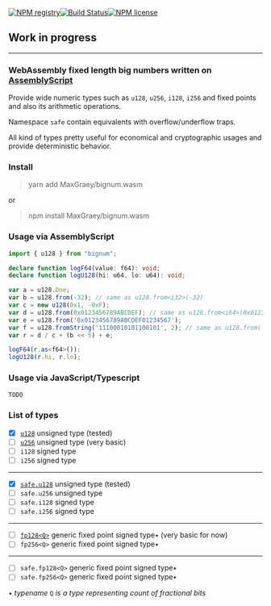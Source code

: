 [![NPM registry](https://img.shields.io/npm/v/as-bignum.svg?style=for-the-badge)](https://www.npmjs.com/package/as-bignum)[![Build Status](https://img.shields.io/travis/com/MaxGraey/bignum.wasm/master?style=for-the-badge)](https://travis-ci.com/MaxGraey/bignum.wasm)[![NPM license](https://img.shields.io/badge/license-Apache%202.0-ba68c8.svg?style=for-the-badge)](LICENSE.md)


## Work in progress

---

### WebAssembly fixed length big numbers written on [AssemblyScript](https://github.com/AssemblyScript/assemblyscript)

Provide wide numeric types such as `u128`, `u256`, `i128`, `i256` and fixed points and also its arithmetic operations.

Namespace `safe` contain equivalents with overflow/underflow traps.

All kind of types pretty useful for economical and cryptographic usages and provide deterministic behavior.

### Install

> yarn add MaxGraey/bignum.wasm

or

> npm install MaxGraey/bignum.wasm

### Usage via AssemblyScript

```ts
import { u128 } from "bignum";

declare function logF64(value: f64): void;
declare function logU128(hi: u64, lo: u64): void;

var a = u128.One;
var b = u128.from(-32); // same as u128.from<i32>(-32)
var c = new u128(0x1, -0xF);
var d = u128.from(0x0123456789ABCDEF); // same as u128.from<i64>(0x0123456789ABCDEF)
var e = u128.from('0x0123456789ABCDEF01234567');
var f = u128.fromString('11100010101100101', 2); // same as u128.from('0b11100010101100101')
var r = d / c + (b << 5) + e;

logF64(r.as<f64>());
logU128(r.hi, r.lo);
```

### Usage via JavaScript/Typescript

```ts
TODO
```

### List of types

- [x] [`u128`](https://github.com/MaxGraey/bignum.wasm/blob/master/assembly/integer/u128.ts) unsigned type (tested)
- [ ] [`u256`](https://github.com/MaxGraey/bignum.wasm/blob/master/assembly/integer/u256.ts) unsigned type (very basic)
- [ ] `i128` signed type
- [ ] `i256` signed type
---
- [x] [`safe.u128`](https://github.com/MaxGraey/bignum.wasm/blob/master/assembly/integer/safe/u128.ts) unsigned type (tested)
- [ ] `safe.u256` unsigned type
- [ ] `safe.i128` signed type
- [ ] `safe.i256` signed type
---
- [ ] [`fp128<Q>`](https://github.com/MaxGraey/bignum.wasm/blob/master/assembly/fixed/fp128.ts) generic fixed point signed type٭ (very basic for now)
- [ ] `fp256<Q>` generic fixed point signed type٭
---
- [ ] `safe.fp128<Q>` generic fixed point signed type٭
- [ ] `safe.fp256<Q>` generic fixed point signed type٭

٭ _typename_ `Q` _is a type representing count of fractional bits_
